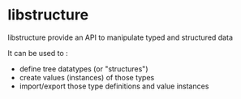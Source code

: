 # libstructure

libstructure provide an API to manipulate typed and structured data

It can be used to :
- define tree datatypes (or "structures")
- create values (instances) of those types
- import/export those type definitions and value instances


